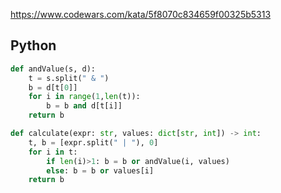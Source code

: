 https://www.codewars.com/kata/5f8070c834659f00325b5313

## Python
```python
def andValue(s, d):
    t = s.split(" & ")
    b = d[t[0]]
    for i in range(1,len(t)):
        b = b and d[t[i]]
    return b

def calculate(expr: str, values: dict[str, int]) -> int:
    t, b = [expr.split(" | "), 0]
    for i in t:
        if len(i)>1: b = b or andValue(i, values)
        else: b = b or values[i]
    return b
```